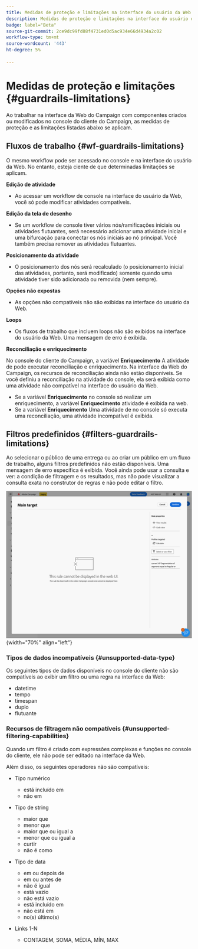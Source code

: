 ```yaml
---
title: Medidas de proteção e limitações na interface do usuário da Web do Campaign
description: Medidas de proteção e limitações na interface do usuário da Web do Campaign
badge: label="Beta"
source-git-commit: 2ce9dc99fd88f4731ed0d5ac934e66d4934a2c02
workflow-type: tm+mt
source-wordcount: '443'
ht-degree: 5%

---
```



# Medidas de proteção e limitações {#guardrails-limitations}

Ao trabalhar na interface da Web do Campaign com componentes criados ou modificados no console do cliente do Campaign, as medidas de proteção e as limitações listadas abaixo se aplicam.

## Fluxos de trabalho {#wf-guardrails-limitations}

O mesmo workflow pode ser acessado no console e na interface do usuário da Web. No entanto, esteja ciente de que determinadas limitações se aplicam.

**Edição de atividade**

* Ao acessar um workflow de console na interface do usuário da Web, você só pode modificar atividades compatíveis.

**Edição da tela de desenho**

* Se um workflow de console tiver vários nós/ramificações iniciais ou atividades flutuantes, será necessário adicionar uma atividade inicial e uma bifurcação para conectar os nós iniciais ao nó principal. Você também precisa remover as atividades flutuantes.

**Posicionamento da atividade**

* O posicionamento dos nós será recalculado (o posicionamento inicial das atividades, portanto, será modificado) somente quando uma atividade tiver sido adicionada ou removida (nem sempre).

**Opções não expostas**

* As opções não compatíveis não são exibidas na interface do usuário da Web.

**Loops**

* Os fluxos de trabalho que incluem loops não são exibidos na interface do usuário da Web. Uma mensagem de erro é exibida.

**Reconciliação e enriquecimento**

No console do cliente do Campaign, a variável **Enriquecimento** A atividade de pode executar reconciliação e enriquecimento. Na interface da Web do Campaign, os recursos de reconciliação ainda não estão disponíveis. Se você definiu a reconciliação na atividade do console, ela será exibida como uma atividade não compatível na interface do usuário da Web.

* Se a variável **Enriquecimento** no console só realizar um enriquecimento, a variável **Enriquecimento** atividade é exibida na web.
* Se a variável **Enriquecimento** Uma atividade de no console só executa uma reconciliação, uma atividade incompatível é exibida.

## Filtros predefinidos {#filters-guardrails-limitations}

Ao selecionar o público de uma entrega ou ao criar um público em um fluxo de trabalho, alguns filtros predefinidos não estão disponíveis. Uma mensagem de erro específica é exibida. Você ainda pode usar a consulta e ver: a condição de filtragem e os resultados, mas não pode visualizar a consulta exata no construtor de regras e não pode editar o filtro.

![](assets/filter-unavailable.png){width="70%" align="left"}


### Tipos de dados incompatíveis {#unsupported-data-type}

Os seguintes tipos de dados disponíveis no console do cliente não são compatíveis ao exibir um filtro ou uma regra na interface da Web:

* datetime
* tempo
* timespan
* duplo
* flutuante

### Recursos de filtragem não compatíveis {#unsupported-filtering-capabilities}

Quando um filtro é criado com expressões complexas e funções no console do cliente, ele não pode ser editado na interface da Web.

Além disso, os seguintes operadores não são compatíveis:

* Tipo numérico
   * está incluído em
   * não em

* Tipo de string
   * maior que
   * menor que
   * maior que ou igual a
   * menor que ou igual a
   * curtir
   * não é como

* Tipo de data
   * em ou depois de
   * em ou antes de
   * não é igual
   * está vazio
   * não está vazio
   * está incluído em
   * não está em
   * no(s) último(s)

* Links 1-N
   * CONTAGEM, SOMA, MÉDIA, MÍN, MAX